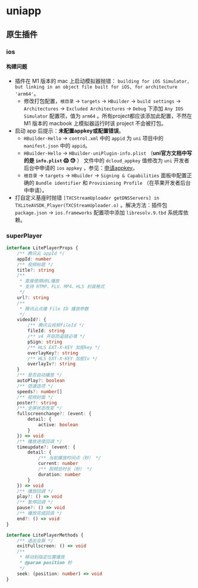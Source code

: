 # uniapp

## 原生插件

### ios

#### 构建问题

* 插件在 M1 版本的 mac 上启动模拟器抛错： `building for iOS Simulator, but linking in an object file built for iOS, for architecture 'arm64'`。
  * 修改打包配置，`根目录` -> `targets` -> `HBuilder` -> `build settings` -> `Architectures` -> `Excluded Architectures` -> `Debug` 下添加 `Any IOS Simulator` 配置项，值为 `arm64` 。所有project都应该添加此配置，不然在 M1 版本的 macbook 上模拟器运行时该 project 不会被打包。
* 启动 app 后提示：**未配置appkey或配置错误**。
  * `HBuilder-Hello` -> `control.xml` 中的 `appid` 为 `uni` 项目中的 `manifest.json` 中的 `appid`。
  * `HBuilder-Hello` -> `HBuilder-uniPlugin-info.plist` （**uni官方文档中写的是 `info.plist` 😱 😓** ） 文件中的 `dcloud_appkey` 值修改为 `uni` 开发者后台中申请的 `ios` `appkey` ，参见：[申请appkey](https://nativesupport.dcloud.net.cn/AppDocs/usesdk/appkey)。
  * `根目录` -> `targets` -> `HBuilder` -> `Signing & Capabilities` 面板中配置正确的 `Bundle identifier` 和 `Provisioning Profile` （在苹果开发者后台中申请）。
* 打自定义基座时抛错 `[TXCStreamUploader getDNSServers] in TXLiteAVSDK_Player(TXCStreamUploader.o)` 。解决方法：插件包 `package.json` -> `ios.frameworks` 配置项中添加 `libresolv.9.tbd` 系统库依赖。


### superPlayer

```typescript
interface LitePlayerProps {
    /** 腾讯云 appId */
    appId: number
    /** 视频标题 */
    title?: string
    /** 
     * 直接使用URL播放
     * 支持 RTMP、FLV、MP4、HLS 封装格式
     */
    url?: string
    /**
     * 腾讯云点播 File ID 播放参数
     */
    videoId?: {
        /** 腾讯云视频fileId */
        fileId: string
        /** v4 开启防盗链必填 */
        pSign: string
        /** HLS EXT-X-KEY 加密key */
        overlayKey?: string
        /** HLS EXT-X-KEY 加密Iv */
        overlayIv?: string
    }
    /** 是否自动播放 */
    autoPlay?: boolean
    /** 倍速选项 */
    speeds?: number[]
    /** 视频封面 */
    poster?: string
    /**.全屏状态改变 */
    fullscreenchange?: (event: {
        detail: {
            active: boolean
        }
    }) => void
    /** 播放进度回调 */
    timeupdate?: (event: {
        detail: {
            /** 当前播放时间点（秒） */
            current: number
            /** 视频总时长（秒） */
            duration: number
        }
    }) => void
    /** 播放回调 */
    play?: () => void
    /** 暂停回调 */
    pause?: () => void
    /** 播放完成回调 */
    end?: () => void
}

interface LitePlayerMethods {
    /** 退出全屏 */
    exitFullscreen: () => void
    /**
     * 移动到指定位置播放
     * @param position 秒
     */
    seek: (position: number) => void
}
```